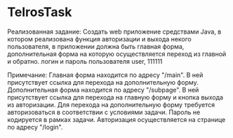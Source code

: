 # TelrosTask

Реализованная задание:
Создать web приложение средствами Java, в котором реализована функция авторизации и выхода некого пользователя, в приложении должна быть главная форма, дополнительная форма на которую осуществляется переход из главной и обратно.
логин и пароль пользователя  user, 111111

Примечание:
Главная форма находится по адресу "/main". В ней присутствует ссылка для перехода на дополнительную форму.
Дополнительная форма находится по адресу "/subpage". В ней присутствует ссылка для перехода на главную форму и кнопка выхода из авторизации.
Для перехода на дополнительную форму требуется авторизоваться в соответствии с условиями задачи. Пароль не кодируется в рамках задачи. Авторизация осуществляется на странице по адресу "/login".
